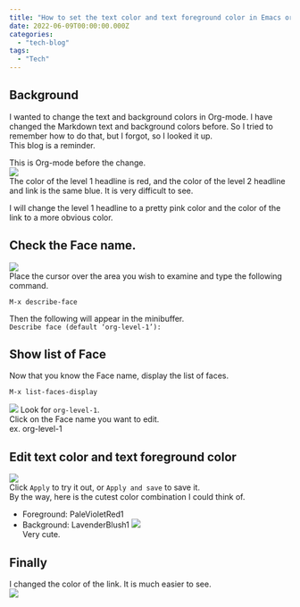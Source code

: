 ```yaml
---
title: "How to set the text color and text foreground color in Emacs org-mode"
date: 2022-06-09T00:00:00.000Z
categories: 
  - "tech-blog"
tags:
  - "Tech"
---
```


## Background
I wanted to change the text and background colors in Org-mode. I have changed the Markdown text and background colors before. So I tried to remember how to do that, but I forgot, so I looked it up.  
This blog is a reminder.

This is Org-mode before the change.  
![](/image1-2022-06-09)  
The color of the level 1 headline is red, and the color of the level 2 headline and link is the same blue. It is very difficult to see.  

I will change the level 1 headline to a pretty pink color and the color of the link to a more obvious color.  

## Check the Face name.
![](/image2-2022-06-09)  
Place the cursor over the area you wish to examine and type the following command.  
```
M-x describe-face
```
Then the following will appear in the minibuffer.  
`Describe face (default ‘org-level-1’): `

## Show list of Face
Now that you know the Face name, display the list of faces.  
```
M-x list-faces-display
```
![](/image3-2022-06-09)
Look for `org-level-1`.  
Click on the Face name you want to edit.  
ex. org-level-1  

##  Edit text color and text foreground color
![](/image4-2022-06-09)  
Click `Apply` to try it out, or `Apply and save` to save it.  
By the way, here is the cutest color combination I could think of.  
- Foreground: PaleVioletRed1
- Background: LavenderBlush1
![](/image5-2022-06-09)  
Very cute.  

## Finally
I changed the color of the link. It is much easier to see.  
![](/image6-2022-06-09)


